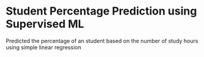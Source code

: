# Student Percentage Prediction using Supervised ML
Predicted the percentage of an student based on the number of study hours using simple linear regression
